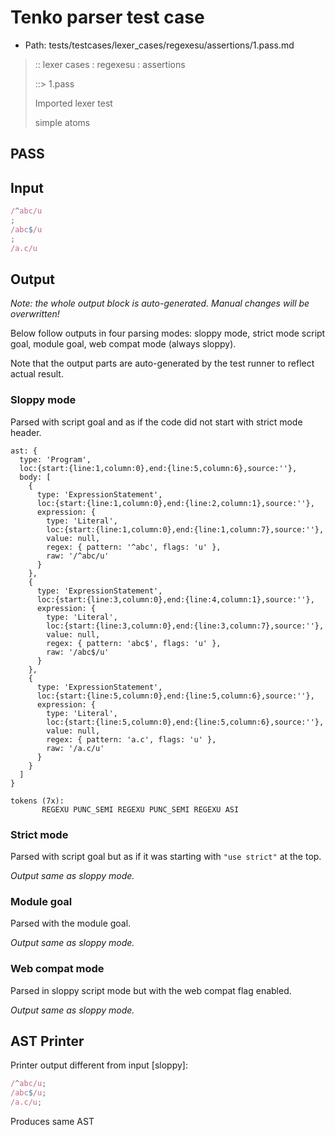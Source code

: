 # Tenko parser test case

- Path: tests/testcases/lexer_cases/regexesu/assertions/1.pass.md

> :: lexer cases : regexesu : assertions
>
> ::> 1.pass
>
> Imported lexer test
>
> simple atoms

## PASS

## Input

`````js
/^abc/u
;
/abc$/u
;
/a.c/u
`````

## Output

_Note: the whole output block is auto-generated. Manual changes will be overwritten!_

Below follow outputs in four parsing modes: sloppy mode, strict mode script goal, module goal, web compat mode (always sloppy).

Note that the output parts are auto-generated by the test runner to reflect actual result.

### Sloppy mode

Parsed with script goal and as if the code did not start with strict mode header.

`````
ast: {
  type: 'Program',
  loc:{start:{line:1,column:0},end:{line:5,column:6},source:''},
  body: [
    {
      type: 'ExpressionStatement',
      loc:{start:{line:1,column:0},end:{line:2,column:1},source:''},
      expression: {
        type: 'Literal',
        loc:{start:{line:1,column:0},end:{line:1,column:7},source:''},
        value: null,
        regex: { pattern: '^abc', flags: 'u' },
        raw: '/^abc/u'
      }
    },
    {
      type: 'ExpressionStatement',
      loc:{start:{line:3,column:0},end:{line:4,column:1},source:''},
      expression: {
        type: 'Literal',
        loc:{start:{line:3,column:0},end:{line:3,column:7},source:''},
        value: null,
        regex: { pattern: 'abc$', flags: 'u' },
        raw: '/abc$/u'
      }
    },
    {
      type: 'ExpressionStatement',
      loc:{start:{line:5,column:0},end:{line:5,column:6},source:''},
      expression: {
        type: 'Literal',
        loc:{start:{line:5,column:0},end:{line:5,column:6},source:''},
        value: null,
        regex: { pattern: 'a.c', flags: 'u' },
        raw: '/a.c/u'
      }
    }
  ]
}

tokens (7x):
       REGEXU PUNC_SEMI REGEXU PUNC_SEMI REGEXU ASI
`````

### Strict mode

Parsed with script goal but as if it was starting with `"use strict"` at the top.

_Output same as sloppy mode._

### Module goal

Parsed with the module goal.

_Output same as sloppy mode._

### Web compat mode

Parsed in sloppy script mode but with the web compat flag enabled.

_Output same as sloppy mode._

## AST Printer

Printer output different from input [sloppy]:

````js
/^abc/u;
/abc$/u;
/a.c/u;
````

Produces same AST
